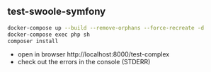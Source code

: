 ## test-swoole-symfony

```bash
docker-compose up --build --remove-orphans --force-recreate -d
docker-compose exec php sh
composer install
```

- open in browser http://localhost:8000/test-complex
- check out the errors in the console (STDERR)
